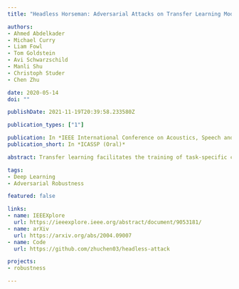 ```yaml
---
title: "Headless Horseman: Adversarial Attacks on Transfer Learning Models"

authors:
- Ahmed Abdelkader
- Michael Curry
- Liam Fowl
- Tom Goldstein
- Avi Schwarzschild
- Manli Shu
- Christoph Studer
- Chen Zhu

date: 2020-05-14
doi: ""

publishDate: 2021-11-19T20:39:58.233580Z

publication_types: ["1"]

publication: In *IEEE International Conference on Acoustics, Speech and Signal Processing - Oral*
publication_short: In *ICASSP (Oral)*

abstract: Transfer learning facilitates the training of task-specific classifiers using pre-trained models as feature extractors. We present a family of transferable adversarial attacks against such classifiers, generated without access to the classification head; we call these headless attacks. We first demonstrate successful transfer attacks against a victim network using only its feature extractor. This motivates the introduction of a label-blind adversarial attack. This transfer attack method does not require any information about the class-label space of the victim. Our attack lowers the accuracy of a ResNet18 trained on CIFAR10 by over 40%.

tags:
- Deep Learning
- Adversarial Robustness

featured: false

links:
- name: IEEEXplore
  url: https://ieeexplore.ieee.org/abstract/document/9053181/
- name: arXiv
  url: https://arxiv.org/abs/2004.09007
- name: Code
  url: https://github.com/zhuchen03/headless-attack

projects:
- robustness

---
```

